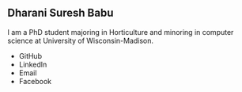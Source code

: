 ## Dharani Suresh Babu
I am a PhD student majoring in Horticulture and minoring in computer science at University of Wisconsin-Madison. 


* GitHub
* LinkedIn
* Email
* Facebook
  
